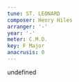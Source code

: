 ```yaml
---
tune: ST. LEONARD
composer: Henry Hiles
arranger: '-'
year: '-'
meter: C.M.D.
key: F Major
anacrusis: 0
---
```

undefined